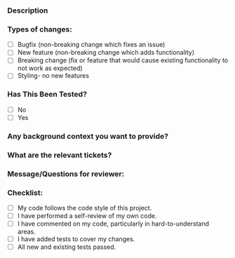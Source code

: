 ### Description

### Types of changes:
- [ ] Bugfix (non-breaking change which fixes an issue)
- [ ] New feature (non-breaking change which adds functionality)
- [ ] Breaking change (fix or feature that would cause existing functionality to not work as expected)
- [ ] Styling- no new features

### Has This Been Tested?
- [ ] No
- [ ] Yes

### Any background context you want to provide?

### What are the relevant tickets?

### Message/Questions for reviewer:

### Checklist:
- [ ] My code follows the code style of this project.
- [ ] I have performed a self-review of my own code.
- [ ] I have commented on my code, particularly in hard-to-understand areas.
- [ ] I have added tests to cover my changes.
- [ ] All new and existing tests passed.
